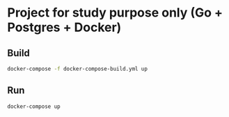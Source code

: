 # Project for study purpose only (Go + Postgres + Docker)

## Build

``` sh
docker-compose -f docker-compose-build.yml up
```


## Run

``` sh
docker-compose up
```